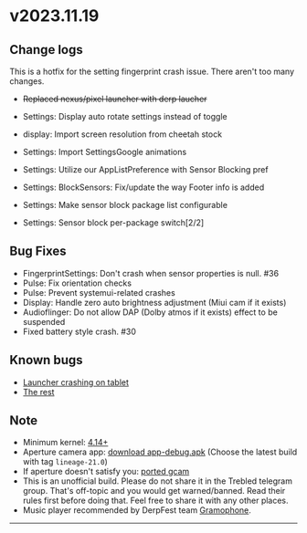 # v2023.11.19

## Change logs

This is a hotfix for the setting fingerprint crash issue. There aren't too many changes.

- ~~Replaced nexus/pixel launcher with derp laucher~~

- Settings: Display auto rotate settings instead of toggle
- display: Import screen resolution from cheetah stock
- Settings: Import SettingsGoogle animations
- Settings: Utilize our AppListPreference with Sensor Blocking pref
- Settings: BlockSensors: Fix/update the way Footer info is added
- Settings: Make sensor block package list configurable
- Settings: Sensor block per-package switch[2/2]

## Bug Fixes

- FingerprintSettings: Don't crash when sensor properties is null. #36 
- Pulse: Fix orientation checks
- Pulse: Prevent systemui-related crashes
- Display: Handle zero auto brightness adjustment (Miui cam if it exists)
- Audioflinger: Do not allow DAP (Dolby atmos if it exists) effect to be suspended
- Fixed battery style crash. #30 
## Known bugs

- [Launcher crashing on tablet](https://github.com/boydaihungst/treble_build_derpfest/issues/24)
- [The rest](https://github.com/boydaihungst/treble_build_derpfest/issues)

## Note

- Minimum kernel: [4.14+](https://github.com/DerpFest-AOSP/system_bpf/commit/0b4410a004320c55b0d52411534f5ba40e11452d#diff-8bdd1b7e8d8ed2ee94e3b9b0bfa7cfe5ebe4685e137a151ddf6fd98dae626f35R694)
- Aperture camera app: [download app-debug.apk](https://github.com/LineageOS/android_packages_apps_Aperture/actions/workflows/build.yml)
(Choose the latest build with tag `lineage-21.0`)
- If aperture doesn't satisfy you: [ported gcam](https://www.celsoazevedo.com/files/android/google-camera/dev-shamim/)
- This is an unofficial build. Please do not share it in the Trebled telegram group.
That's off-topic and you would get warned/banned.
Read their rules first before doing that. Feel free to share it with any other places.
- Music player recommended by DerpFest team [Gramophone](https://github.com/AkaneTan/Gramophone).

---
